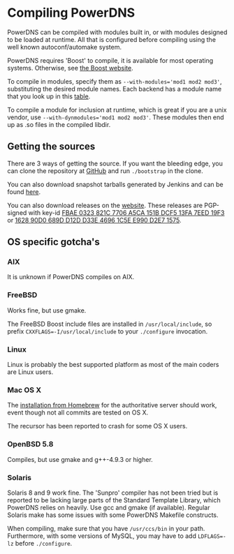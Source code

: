 # Compiling PowerDNS
PowerDNS can be compiled with modules built in, or with modules designed to be
loaded at runtime. All that is configured before compiling using the well known
autoconf/automake system.

PowerDNS requires 'Boost' to compile, it is available for most operating
systems. Otherwise, see [the Boost website](http://www.boost.org).

To compile in modules, specify them as `--with-modules='mod1 mod2 mod3'`,
substituting the desired module names. Each backend has a module name that you
look up in this [table](../authoritative/index.md#backend-capibilities).

To compile a module for inclusion at runtime, which is great if you are a unix
vendor, use `--with-dynmodules='mod1 mod2 mod3'`. These modules then end up as
.so files in the compiled libdir.

## Getting the sources
There are 3 ways of getting the source. If you want the bleeding edge, you can
clone the repository at [GitHub](https://github.com/PowerDNS/pdns) and run
`./bootstrap` in the clone.

You can also download snapshot tarballs generated by Jenkins and can be found
[here](https://autotest.powerdns.com/).

You can also download releases on the [website](https://downloads.powerdns.com/releases/).
These releases are PGP-signed with key-id [FBAE 0323 821C 7706 A5CA 151B DCF5
13FA 7EED 19F3](https://pgp.mit.edu/pks/lookup?op=get&search=0xDCF513FA7EED19F3)
or [1628 90D0 689D D12D D33E 4696 1C5E
E990 D2E7 1575](https://pgp.mit.edu/pks/lookup?op=get&search=0x1C5EE990D2E71575).

## OS specific gotcha's
### AIX
It is unknown if PowerDNS compiles on AIX.

### FreeBSD
Works fine, but use gmake.

The FreeBSD Boost include files are installed in `/usr/local/include`, so prefix
`CXXFLAGS=-I/usr/local/include` to your `./configure` invocation.

### Linux
Linux is probably the best supported platform as most of the main coders are
Linux users.

### Mac OS X
The [installation from Homebrew](../authoritative/installation.md#mac-os-x)
for the authoritative server should work, event though not all commits are
tested on OS X.

The recursor has been reported to crash for some OS X users.

### OpenBSD 5.8
Compiles, but use gmake and g++-4.9.3 or higher.

### Solaris
Solaris 8 and 9 work fine. The 'Sunpro' compiler has not been tried but is
reported to be lacking large parts of the Standard Template Library, which
PowerDNS relies on heavily. Use gcc and gmake (if available). Regular Solaris 
make has some issues with some PowerDNS Makefile constructs.

When compiling, make sure that you have `/usr/ccs/bin` in your path.
Furthermore, with some versions of MySQL, you may have to add `LDFLAGS=-lz`
before `./configure`.
